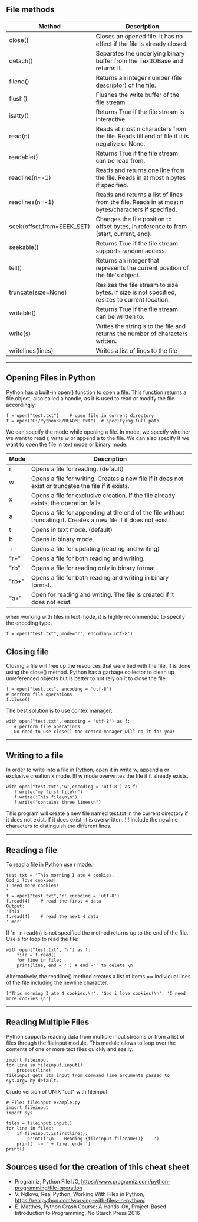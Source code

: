 ## File methods 

| Method | Description |
|--------|-------------|
|close() | Closes an opened file. It has no effect if the file is already closed.
|detach()| Separates the underlying binary buffer from the TextIOBase and returns it.
|fileno()| Returns an integer number (file descriptor) of the file.
|flush() | Flushes the write buffer of the file stream.
|isatty()| Returns True if the file stream is interactive.
|read(n) | Reads at most n characters from the file. Reads till end of file if it is negative or None.
|readable()| Returns True if the file stream can be read from.
|readline(n=-1)| Reads and returns one line from the file. Reads in at most n bytes if specified.
|readlines(n=-1)| Reads and returns a list of lines from the file. Reads in at most n bytes/characters if specified.
|seek(offset,from=SEEK_SET) | Changes the file position to offset bytes, in reference to from (start, current, end).
|seekable() | Returns True if the file stream supports random access.
|tell() | Returns an integer that represents the current position of the file's object.
|truncate(size=None) | Resizes the file stream to size bytes. If size is not specified, resizes to current location.
|writable() | Returns True if the file stream can be written to.
|write(s) | Writes the string s to the file and returns the number of characters written.
|writelines(lines) | Writes a list of lines to the file
___
## Opening Files in Python
Python has a built-in open() function to open a file. This function returns a file object, also called a handle,
as it is used to read or modify the file accordingly.
````
f = open("test.txt")    # open file in current directory
f = open("C:/Python38/README.txt")  # specifying full path
````
We can specify the mode while opening a file. In mode, we specify whether we want to read r, write w or append a to
the file. We can also specify if we want to open the file in text mode or binary mode.

|Mode | Description|
|-----|------------|
|r | Opens a file for reading. (default)
|w | Opens a file for writing. Creates a new file if it does not exist or truncates the file if it exists.
|x | Opens a file for exclusive creation. If the file already exists, the operation fails.
|a | Opens a file for appending at the end of the file without truncating it. Creates a new file if it does not exist.
|t | Opens in text mode. (default)
|b | Opens in binary mode.
|+ | Opens a file for updating (reading and writing)
|"r+" | Opens a file for both reading and writing.
|"rb" | Opens a file for reading only in binary format.
|"rb+" | Opens a file for both reading and writing in binary format.
|"a+" | Open for reading and writing.  The file is created if it does not exist.

when working with files in text mode, it is highly recommended to specify the encoding type.
````
f = open("test.txt", mode='r', encoding='utf-8')
````
## Closing file
Closing a file will free up the resources that were tied with the file. It is done using the close() method.
Python has a garbage collector to clean up unreferenced objects but is better to not rely on it to close the file.
````
f = open("test.txt", encoding = 'utf-8')
# perform file operations
f.close()
````
The best solution is to use contex manager:
````
with open("test.txt", encoding = 'utf-8') as f:
   # perform file operations
   No need to use close() the contex manager will do it for you!
````
___
## Writing to a file
In order to write into a file in Python, open it in write w, append a or exclusive creation x mode.
!!! w mode overwrites the file if it already exists.
````
with open("test.txt",'w',encoding = 'utf-8') as f:
   f.write("my first file\n")
   f.write("This file\n\n")
   f.write("contains three lines\n")
````
This program will create a new file named test.txt in the current directory if it does not exist. If it does exist, it is overwritten.
!!! include the newline characters to distinguish the different lines.
___
## Reading a file
To read a file in Python use r mode.
````
test.txt = "This morning I ate 4 cookies.
God i love cookies!
I need more cookies!
"
f = open("test.txt",'r',encoding = 'utf-8')
f.read(4)    # read the first 4 data
Output:
'This'
f.read(4)    # read the next 4 data
' mor'
````
If 'n' in read(n) is not specified the method returns up to the end of the file. 
Use a for loop to read the file:
````
with open("test.txt", "r") as f:
    file = f.read()
    for line in file:
    print(line, end = '') # end ='' to delete \n
````

Alternatively, the readline() method creates a list of items == individual lines of the file including the newline character.
````
['This morning I ate 4 cookies.\n', 'God i love cookies!\n', 'I need more cookies!\n']
````
___
## Reading Multiple Files
Python supports reading data from multiple input streams or from a list of files through the fileinput module.
This module allows to loop over the contents of one or more text files quickly and easily.
````
import fileinput
for line in fileinput.input()
    process(line)
fileinput gets its input from command line arguments passed to sys.argv by default.
````
Crude version of UNIX "cat" with fileinput
````
# File: fileinput-example.py
import fileinput
import sys

files = fileinput.input()
for line in files:
    if fileinput.isfirstline():
        print(f'\n--- Reading {fileinput.filename()} ---')
    print(' -> ' + line, end='')
print()
````
## Sources used for the creation of this cheat sheet
- Programiz, Python File I/O, https://www.programiz.com/python-programming/file-operation
- V. Ndlovu, Real Python, Working With Files in Python, https://realpython.com/working-with-files-in-python/
- E. Matthes, Python Crash Course: A Hands-On, Project-Based Introduction to Programming, No Starch Press 2016